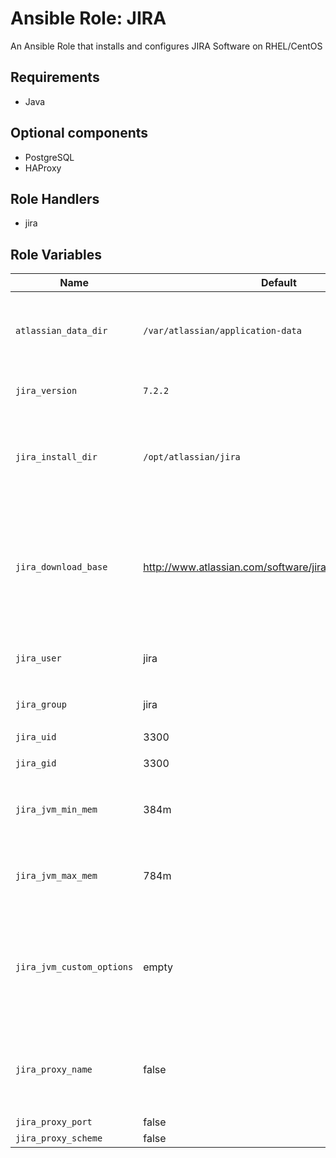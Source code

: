 # Ansible Role: JIRA

An Ansible Role that installs and configures JIRA Software on RHEL/CentOS

## Requirements
- Java

## Optional components
- PostgreSQL
- HAProxy

## Role Handlers
- jira

## Role Variables
|Name|Default|Description|
|----|-------|-----------|
|`atlassian_data_dir`|`/var/atlassian/application-data`|Directory where JIRA application home directory will be created|
|`jira_version`|`7.2.2`|Version of JIRA to install|
|`jira_install_dir`|`/opt/atlassian/jira`|Installation directory where JIRA application files and libraries will be extracted|
|`jira_download_base`|http://www.atlassian.com/software/jira/downloads/binary|Base URL where JIRA package will be downloaded from (excludes the actual package name)|
|`jira_user`|jira|User to be used to run the JIRA process|
|`jira_group`|jira|Group for the `jira_user`|
|`jira_uid`|3300|UID of `jira_user`|
|`jira_gid`|3300|GID of `jira_group`|
|`jira_jvm_min_mem`|384m|Minimum JVM heap space allocated for JIRA|
|`jira_jvm_max_mem`|784m|Maximum JVM heap space allocated for JIRA|
|`jira_jvm_custom_options`|empty|Optional JIRA JVM properties. See [list of recognized system properties for JIRA applications](https://confluence.atlassian.com/adminjiraserver071/recognized-system-properties-for-jira-applications-802593121.html)|
|`jira_proxy_name`| false | All `jira_proxy_*` variables are used for running [JIRA over SSL or HTTPS](https://confluence.atlassian.com/adminjiraserver071/running-jira-applications-over-ssl-or-https-802593051.html)|
|`jira_proxy_port`|false||
|`jira_proxy_scheme`|false||

